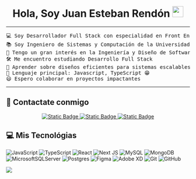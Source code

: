 <h1 align="center">
Hola, Soy Juan Esteban Rendón
	<a href="https://github.com/juanesrp" target="_self">
		<img src="https://media.giphy.com/media/hvRJCLFzcasrR4ia7z/giphy.gif" width="30">
	</a>
</h1>

<hr>

<pre>
💻 Soy Desarrollador Full Stack con especialidad en Front End
📚 Soy Ingeniero de Sistemas y Computación de la Universidad Tecnológica de Pereira, tambien estudie en Henry
📝 Tengo un gran interés en la Ingeniería y Diseño de Software
🛠️ Me encuentro estudiando Desarrollo Full Stack
🌱 Aprender sobre diseños eficientes para sistemas escalables
🌟 Lenguaje principal: Javascript, TypeScript 😁
😃 Espero colaborar en proyectos impactantes
</pre>
<hr>

## 🤝 Contactate conmigo

<p align="center">
	<a href="mailto:juanesrp@gmail.com"><img alt="Static Badge" src="https://img.shields.io/badge/Gmail-%23EA4335?style=for-the-badge&logo=gmail&logoColor=%23ffffff">
</a>
	<a href="https://www.linkedin.com/in/juanestebanrendonpechene/"><img alt="Static Badge" src="https://img.shields.io/badge/LinkedIn-%230A66C2?style=for-the-badge&logo=linkedin&logoColor=%23ffffff">
</a>
    <a href="https://www.instagram.com/juanesrp/"><img alt="Static Badge" src="https://img.shields.io/badge/Instagram-%23E4405F?style=for-the-badge&logo=instagram&logoColor=%23ffffff">
</a>
</p>

## 💻 Mis Tecnológias

![JavaScript](https://img.shields.io/badge/javascript-%23323330.svg?style=for-the-badge&logo=javascript&logoColor=%23F7DF1E) ![TypeScript](https://img.shields.io/badge/typescript-%23007ACC.svg?style=for-the-badge&logo=typescript&logoColor=white) ![React](https://img.shields.io/badge/react-%2320232a.svg?style=for-the-badge&logo=react&logoColor=%2361DAFB) ![Next JS](https://img.shields.io/badge/Next-black?style=for-the-badge&logo=next.js&logoColor=white) ![MySQL](https://img.shields.io/badge/mysql-4479A1.svg?style=for-the-badge&logo=mysql&logoColor=white) ![MongoDB](https://img.shields.io/badge/MongoDB-%234ea94b.svg?style=for-the-badge&logo=mongodb&logoColor=white) ![MicrosoftSQLServer](https://img.shields.io/badge/Microsoft%20SQL%20Server-CC2927?style=for-the-badge&logo=microsoft%20sql%20server&logoColor=white) ![Postgres](https://img.shields.io/badge/postgres-%23316192.svg?style=for-the-badge&logo=postgresql&logoColor=white) ![Figma](https://img.shields.io/badge/figma-%23F24E1E.svg?style=for-the-badge&logo=figma&logoColor=white) ![Adobe XD](https://img.shields.io/badge/Adobe%20XD-470137?style=for-the-badge&logo=Adobe%20XD&logoColor=#FF61F6) ![Git](https://img.shields.io/badge/git-%23F05033.svg?style=for-the-badge&logo=git&logoColor=white) ![GitHub](https://img.shields.io/badge/github-%23121011.svg?style=for-the-badge&logo=github&logoColor=white) 
   


![](https://github-readme-stats.vercel.app/api/top-langs/?username=juanesrp&theme=dark&hide_border=false&include_all_commits=false&count_private=false&layout=compact)
